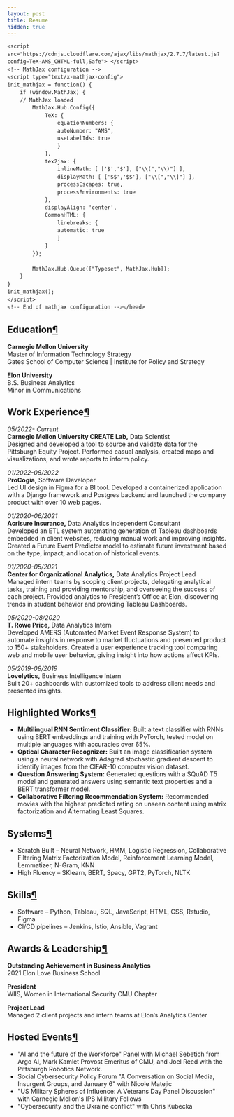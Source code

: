 ```yaml
---
layout: post
title: Resume
hidden: true
---
```


<html>
<head><meta charset="utf-8" />
<meta name="viewport" content="width=device-width, initial-scale=1.0">

<title>resume</title><script src="https://cdnjs.cloudflare.com/ajax/libs/jquery/2.0.3/jquery.min.js"></script><script src="https://cdnjs.cloudflare.com/ajax/libs/require.js/2.1.10/require.min.js"></script>

<style type="text/css">
  pre { line-height: 125%; }
td.linenos .normal { color: inherit; background-color: transparent; padding-left: 5px; padding-right: 5px; }
span.linenos { color: inherit; background-color: transparent; padding-left: 5px; padding-right: 5px; }
td.linenos .special { color: #000000; background-color: #ffffc0; padding-left: 5px; padding-right: 5px; }
span.linenos.special { color: #000000; background-color: #ffffc0; padding-left: 5px; padding-right: 5px; }
.highlight .hll { background-color: #ffffcc }
.highlight { background: #f8f8f8; }
.highlight .c { color: #3D7B7B; font-style: italic } /* Comment */
.highlight .err { border: 1px solid #FF0000 } /* Error */
.highlight .k { color: #008000; font-weight: bold } /* Keyword */
.highlight .o { color: #666666 } /* Operator */
.highlight .ch { color: #3D7B7B; font-style: italic } /* Comment.Hashbang */
.highlight .cm { color: #3D7B7B; font-style: italic } /* Comment.Multiline */
.highlight .cp { color: #9C6500 } /* Comment.Preproc */
.highlight .cpf { color: #3D7B7B; font-style: italic } /* Comment.PreprocFile */
.highlight .c1 { color: #3D7B7B; font-style: italic } /* Comment.Single */
.highlight .cs { color: #3D7B7B; font-style: italic } /* Comment.Special */
.highlight .gd { color: #A00000 } /* Generic.Deleted */
.highlight .ge { font-style: italic } /* Generic.Emph */
.highlight .gr { color: #E40000 } /* Generic.Error */
.highlight .gh { color: #000080; font-weight: bold } /* Generic.Heading */
.highlight .gi { color: #008400 } /* Generic.Inserted */
.highlight .go { color: #717171 } /* Generic.Output */
.highlight .gp { color: #000080; font-weight: bold } /* Generic.Prompt */
.highlight .gs { font-weight: bold } /* Generic.Strong */
.highlight .gu { color: #800080; font-weight: bold } /* Generic.Subheading */
.highlight .gt { color: #0044DD } /* Generic.Traceback */
.highlight .kc { color: #008000; font-weight: bold } /* Keyword.Constant */
.highlight .kd { color: #008000; font-weight: bold } /* Keyword.Declaration */
.highlight .kn { color: #008000; font-weight: bold } /* Keyword.Namespace */
.highlight .kp { color: #008000 } /* Keyword.Pseudo */
.highlight .kr { color: #008000; font-weight: bold } /* Keyword.Reserved */
.highlight .kt { color: #B00040 } /* Keyword.Type */
.highlight .m { color: #666666 } /* Literal.Number */
.highlight .s { color: #BA2121 } /* Literal.String */
.highlight .na { color: #687822 } /* Name.Attribute */
.highlight .nb { color: #008000 } /* Name.Builtin */
.highlight .nc { color: #0000FF; font-weight: bold } /* Name.Class */
.highlight .no { color: #880000 } /* Name.Constant */
.highlight .nd { color: #AA22FF } /* Name.Decorator */
.highlight .ni { color: #717171; font-weight: bold } /* Name.Entity */
.highlight .ne { color: #CB3F38; font-weight: bold } /* Name.Exception */
.highlight .nf { color: #0000FF } /* Name.Function */
.highlight .nl { color: #767600 } /* Name.Label */
.highlight .nn { color: #0000FF; font-weight: bold } /* Name.Namespace */
.highlight .nt { color: #008000; font-weight: bold } /* Name.Tag */
.highlight .nv { color: #19177C } /* Name.Variable */
.highlight .ow { color: #AA22FF; font-weight: bold } /* Operator.Word */
.highlight .w { color: #bbbbbb } /* Text.Whitespace */
.highlight .mb { color: #666666 } /* Literal.Number.Bin */
.highlight .mf { color: #666666 } /* Literal.Number.Float */
.highlight .mh { color: #666666 } /* Literal.Number.Hex */
.highlight .mi { color: #666666 } /* Literal.Number.Integer */
.highlight .mo { color: #666666 } /* Literal.Number.Oct */
.highlight .sa { color: #BA2121 } /* Literal.String.Affix */
.highlight .sb { color: #BA2121 } /* Literal.String.Backtick */
.highlight .sc { color: #BA2121 } /* Literal.String.Char */
.highlight .dl { color: #BA2121 } /* Literal.String.Delimiter */
.highlight .sd { color: #BA2121; font-style: italic } /* Literal.String.Doc */
.highlight .s2 { color: #BA2121 } /* Literal.String.Double */
.highlight .se { color: #AA5D1F; font-weight: bold } /* Literal.String.Escape */
.highlight .sh { color: #BA2121 } /* Literal.String.Heredoc */
.highlight .si { color: #A45A77; font-weight: bold } /* Literal.String.Interpol */
.highlight .sx { color: #008000 } /* Literal.String.Other */
.highlight .sr { color: #A45A77 } /* Literal.String.Regex */
.highlight .s1 { color: #BA2121 } /* Literal.String.Single */
.highlight .ss { color: #19177C } /* Literal.String.Symbol */
.highlight .bp { color: #008000 } /* Name.Builtin.Pseudo */
.highlight .fm { color: #0000FF } /* Name.Function.Magic */
.highlight .vc { color: #19177C } /* Name.Variable.Class */
.highlight .vg { color: #19177C } /* Name.Variable.Global */
.highlight .vi { color: #19177C } /* Name.Variable.Instance */
.highlight .vm { color: #19177C } /* Name.Variable.Magic */
.highlight .il { color: #666666 } /* Literal.Number.Integer.Long */
  </style>
 
 <!-- Load mathjax -->
    <script src="https://cdnjs.cloudflare.com/ajax/libs/mathjax/2.7.7/latest.js?config=TeX-AMS_CHTML-full,Safe"> </script>
    <!-- MathJax configuration -->
    <script type="text/x-mathjax-config">
    init_mathjax = function() {
        if (window.MathJax) {
        // MathJax loaded
            MathJax.Hub.Config({
                TeX: {
                    equationNumbers: {
                    autoNumber: "AMS",
                    useLabelIds: true
                    }
                },
                tex2jax: {
                    inlineMath: [ ['$','$'], ["\\(","\\)"] ],
                    displayMath: [ ['$$','$$'], ["\\[","\\]"] ],
                    processEscapes: true,
                    processEnvironments: true
                },
                displayAlign: 'center',
                CommonHTML: {
                    linebreaks: {
                    automatic: true
                    }
                }
            });

            MathJax.Hub.Queue(["Typeset", MathJax.Hub]);
        }
    }
    init_mathjax();
    </script>
    <!-- End of mathjax configuration --></head>
<body>

<div class="cell border-box-sizing text_cell rendered"><div class="inner_cell">
<div class="text_cell_render border-box-sizing rendered_html">
<h2 id="Education">Education<a class="anchor-link" href="#Education">&#182;</a></h2><p><strong>Carnegie Mellon University</strong><br>
Master of Information Technology Strategy<br>
Gates School of Computer Science | Institute for Policy and Strategy</p>
<p><strong>Elon University</strong><br>
B.S. Business Analytics<br>
Minor in Communications<br></p>

</div>
</div>
</div>
<div class="cell border-box-sizing text_cell rendered"><div class="inner_cell">
<div class="text_cell_render border-box-sizing rendered_html">
<h2 id="Work-Experience">Work Experience<a class="anchor-link" href="#Work-Experience">&#182;</a></h2><p><em>05/2022- Current</em><br>
<strong>Carnegie Mellon University CREATE Lab,</strong> Data Scientist<br>
Designed and developed a tool to source and validate data for the Pittsburgh Equity Project. Performed casual analysis, created maps and visualizations, and wrote reports to inform policy. </p>
<p><em>01/2022-08/2022</em><br>
<strong>ProCogia,</strong> Software Developer<br>
Led UI design in Figma for a BI tool. Developed a containerized application with a Django framework and Postgres backend and launched the company product with over 10 web pages. </p>
<p><em>01/2020-06/2021</em><br>
<strong>Acrisure Insurance,</strong> Data Analytics Independent Consultant<br>
Developed an ETL system automating generation of Tableau dashboards embedded in client websites, reducing manual work and improving insights. Created a Future Event Predictor model to estimate future investment based on the type, impact, and location of historical events. </p>
<p><em>01/2020-05/2021</em><br>
<strong>Center for Organizational Analytics,</strong> Data Analytics Project Lead<br>
Managed intern teams by scoping client projects, delegating analytical tasks, training and providing mentorship, and overseeing the success of each project. Provided analytics to President’s Office at Elon, discovering trends in student behavior and providing Tableau Dashboards. </p>
<p><em>05/2020-08/2020</em><br>
<strong>T. Rowe Price,</strong> Data Analytics Intern<br>
Developed AMERS (Automated Market Event Response System) to automate insights in response to market fluctuations and presented product to 150+ stakeholders. Created a user experience tracking tool comparing web and mobile user behavior, giving insight into how actions affect KPIs.</p>
<p><em>05/2019-08/2019</em><br>
<strong>Lovelytics,</strong> Business Intelligence Intern<br>
Built 20+ dashboards with customized tools to address client needs and presented insights.</p>

</div>
</div>
</div>
  
<div class="cell border-box-sizing text_cell rendered"><div class="inner_cell">
<div class="text_cell_render border-box-sizing rendered_html">
  
<h2 id="Highlighted-Works">Highlighted Works<a class="anchor-link" href="#Highlighted-Works">&#182;</a></h2><ul>
  
  
<li><strong>Multilingual RNN Sentiment Classifier:</strong> Built a text classifier with RNNs using BERT embeddings and training with PyTorch, tested model on multiple languages with accuracies over 65%.</li>

<li><strong>Optical Character Recognizer:</strong> Built an image classification system using a neural network with Adagrad stochastic gradient descent to identify images from the CIFAR-10 computer vision dataset.</li>
  
<li><strong>Question Answering System:</strong> Generated questions with a SQuAD T5 model and generated answers using semantic text properties and a BERT transformer model. </li>
  
<li><strong>Collaborative Filtering Recommendation System:</strong> Recommended movies with the highest predicted rating on unseen content using matrix factorization and Alternating Least Squares.</li>

</ul>

</div>
</div>
</div>
  

<div class="cell border-box-sizing text_cell rendered"><div class="inner_cell">
<div class="text_cell_render border-box-sizing rendered_html">
<h2 id="Systems">Systems<a class="anchor-link" href="#Systems">&#182;</a></h2><ul>
<li>Scratch Built – Neural Network, HMM, Logistic Regression, Collaborative Filtering Matrix Factorization Model, Reinforcement Learning Model, Lemmatizer, N-Gram, KNN</li>
<li>High Fluency – SKlearn, BERT, Spacy, GPT2, PyTorch, NLTK</li>
</ul>

</div>
</div>
</div>

<div class="cell border-box-sizing text_cell rendered"><div class="inner_cell">
<div class="text_cell_render border-box-sizing rendered_html">
<h2 id="Skills">Skills<a class="anchor-link" href="#Skills">&#182;</a></h2><ul>
<li>Software – Python, Tableau, SQL, JavaScript, HTML, CSS, Rstudio, Figma</li>
<li>CI/CD pipelines – Jenkins, Istio, Ansible, Vagrant</li>
</ul>

</div>
</div>
</div>
  

<div class="cell border-box-sizing text_cell rendered"><div class="inner_cell">
<div class="text_cell_render border-box-sizing rendered_html">
<h2 id="Awards">Awards & Leadership<a class="anchor-link" href="#Awards">&#182;</a></h2>
<p><strong>Outstanding Achievement in Business Analytics</strong><br>
2021 Elon Love Business School</p>
 
<p><strong>President</strong><br>
WIIS, Women in International Security CMU Chapter</p>
 
<p><strong>Project Lead</strong><br>
Managed 2 client projects and intern teams at Elon’s Analytics Center</p>
 
</div>
</div>
</div>

<div class="cell border-box-sizing text_cell rendered"><div class="inner_cell">
<div class="text_cell_render border-box-sizing rendered_html">
<h2 id="Hosted-Events">Hosted Events<a class="anchor-link" href="#Hosted-Events">&#182;</a></h2><ul>
<li>"AI and the future of the Workforce" Panel with Michael Sebetich from Argo AI, Mark Kamlet Provost Emeritus of CMU, and Joel Reed with the Pittsburgh Robotics Network.</li>
<li>Social Cybersecurity Policy Forum "A Conversation on Social Media, Insurgent Groups, and January 6" with Nicole Matejic</li>
<li>"US Military Spheres of Influence: A Veterans Day Panel Discussion" with Carnegie Mellon's IPS Military Fellows</li>
<li>"Cybersecurity and the Ukraine conflict" with Chris Kubecka</li>
</ul>

</div>
</div>
</div>  
  
  
  
  
</body>







</html>
